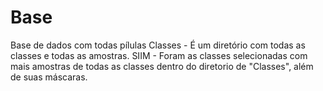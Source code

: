 # Base
Base de dados com todas pílulas
Classes - É um diretório com todas as classes e todas as amostras.
SIIM - Foram as classes selecionadas com mais amostras de todas as classes dentro do diretorio de "Classes", além de suas máscaras.
